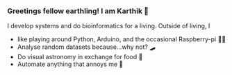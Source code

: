 ### Greetings fellow earthling! I am Karthik 👋
I develop systems and do bioinformatics for a living. Outside of living, I 
- like playing around Python, Arduino, and the occasional Raspberry-pi :man_technologist:
- Analyse random datasets because...why not? :skateboard:
- Do visual astronomy in exchange for food 🔭
- Automate anything that annoys me :space_invader:

<!--
**KarNair/KarNair** is a ✨ _special_ ✨ repository because its `README.md` (this file) appears on your GitHub profile.

Here are some ideas to get you started:

- 🔭 I’m currently working on ...
- 🌱 I’m currently learning ...
- 👯 I’m looking to collaborate on ...
- 🤔 I’m looking for help with ...
- 💬 Ask me about ...
- 📫 How to reach me: ...
- 😄 Pronouns: ...
- ⚡ Fun fact: ...
-->
